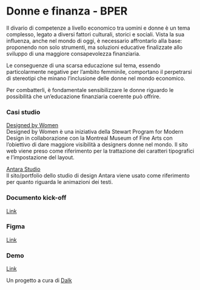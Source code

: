 # Donne e finanza - BPER
Il divario di competenze a livello economico tra uomini e donne è un tema complesso, legato a diversi fattori culturali, storici e sociali. 
Vista la sua influenza, anche nel mondo di oggi, è necessario affrontarlo alla base: proponendo non solo strumenti, ma soluzioni educative finalizzate allo sviluppo di una maggiore consapevolezza finanziaria. 

Le conseguenze di una scarsa educazione sul tema, essendo particolarmente negative per l’ambito femminile, comportano il perpetrarsi di stereotipi che minano l’inclusione delle donne nel mondo economico. 

Per combatterli, è fondamentale sensibilizzare le donne riguardo le possibilità che un’educazione finanziaria coerente può offrire.

### Casi studio
[Designed by Women](https://designedbywomen.org/)<br/>
Designed by Women è una iniziativa della Stewart Program for Modern Design in collaborazione con la Montreal Museum of Fine Arts con l’obiettivo di dare maggiore visibilità a designers donne nel mondo. Il sito web viene preso come riferimento per la trattazione dei caratteri tipografici e l’impostazione del layout.

[Antara Studio](https://antara.studio/about/)<br/>
Il sito/portfolio dello studio di design Antara viene usato come riferimento per quanto riguarda le animazioni dei testi.

### Documento kick-off
[Link](https://docs.google.com/document/d/1ZpOTgrme6rXlzuchiTTL2TnNgJtDckpfo-P7DJxDtoQ/edit?usp=sharing)

### Figma
[Link](https://www.figma.com/file/MK5FlWKCONNRSE6IGyRkes/Donne-e-Finanza)

### Demo
[Link](https://dalkdatatalk.github.io/bper-donne-finanza/)

Un progetto a cura di [Dalk](https://datatalk.it)